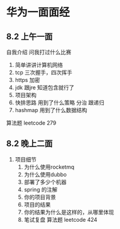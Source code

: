 # 华为一面面经


## 8.2 上午一面
自我介绍
问我打过什么比赛

1. 简单讲讲计算机网络
2. tcp 三次握手，四次挥手
3. https 加密
4. jdk 跟jre 知道包含就行了
5. 项目架构
6. 快排思路  用到了什么策略  分治 跟递归
7. hashmap 用到了什么数据结构
   


算法题 leetcode 279


## 8.2 晚上二面


1. 项目细节
   1. 为什么使用rocketmq
   2. 为什么使用dubbo
   3. 部署了多少个机器
   4. spring 的注解
   5. 你的项目背景
   6. 项目的结果
   7. 你的结果为什么是这样的，从哪里体现
   8. 笔试复盘
算法题 leetcode 424